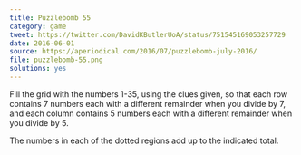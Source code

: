 ```yaml
---
title: Puzzlebomb 55
category: game
tweet: https://twitter.com/DavidKButlerUoA/status/751545169053257729
date: 2016-06-01
source: https://aperiodical.com/2016/07/puzzlebomb-july-2016/
file: puzzlebomb-55.png
solutions: yes
---
```

Fill the grid with the numbers 1-35, using the clues given, so that each row contains 7 numbers each with a different remainder when you divide by 7, and each column contains 5 numbers each with a different remainder when you divide by 5.

The numbers in each of the dotted regions add up to the indicated total.